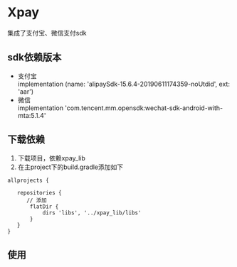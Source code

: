 
# Xpay 
集成了支付宝、微信支付sdk  

## sdk依赖版本
 - 支付宝        
implementation (name: 'alipaySdk-15.6.4-20190611174359-noUtdid', ext: 'aar')
 - 微信  
 implementation 'com.tencent.mm.opensdk:wechat-sdk-android-with-mta:5.1.4'
 
 
 ## 下载依赖   
 
 1. 下载项目，依赖xpay_lib
 2. 在主project下的build.gradle添加如下
 ```
 allprojects {

    repositories {
       // 添加  
        flatDir {
            dirs 'libs', '../xpay_lib/libs'
        }
    }
}
 ```
 ## 使用 
 
 
 
 
 
 
 
